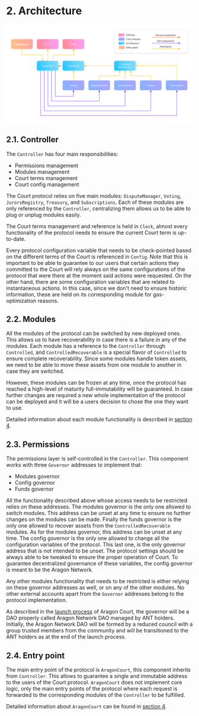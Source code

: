 # 2. Architecture

![Architecture diagram](./architecture.png)

## 2.1. Controller

The `Controller` has four main responsibilities:
- Permissions management
- Modules management 
- Court terms management
- Court config management

The Court protocol relies on five main modules: `DisputeManager`, `Voting`, `JurorsRegistry`, `Treasury`, and `Subscriptions`.
Each of these modules are only referenced by the `Controller`, centralizing them allows us to be able to plug or unplug modules easily.

The Court terms management and reference is held in `Clock`, almost every functionality of the protocol needs to ensure the current Court term is up-to-date.

Every protocol configuration variable that needs to be check-pointed based on the different terms of the Court is referenced in `Config`.
Note that this is important to be able to guarantee to our users that certain actions they committed to the Court will rely always on the same configurations of the protocol that were there at the moment said actions were requested. 
On the other hand, there are some configuration variables that are related to instantaneous actions. In this case, since we don't need to ensure historic information, these are held on its corresponding module for gas-optimization reasons.  

## 2.2. Modules

All the modules of the protocol can be switched by new deployed ones. This allows us to have recoverability in case there is a failure in any of the modules. 
Each module has a reference to the `Controller` through `Controlled`, and `ControlledRecoverable` is a special flavor of `Controlled` to ensure complete recoverability. 
Since some modules handle token assets, we need to be able to move these assets from one module to another in case they are switched.  

However, these modules can be frozen at any time, once the protocol has reached a high-level of maturity full-immutability will be guaranteed. 
In case further changes are required a new whole implementation of the protocol can be deployed and it will be a users decision to chose the one they want to use.

Detailed information about each module functionality is described in [section 4](../4-entry-points).

## 2.3. Permissions

The permissions layer is self-controlled in the `Controller`. This component works with three `Governor` addresses to implement that:
- Modules governor
- Config governor
- Funds governor

All the functionality described above whose access needs to be restricted relies on these addresses. 
The modules governor is the only one allowed to switch modules. This address can be unset at any time to ensure no further changes on the modules can be made.
Finally the funds governor is the only one allowed to recover assets from the `ControlledRecoverable` modules. As for the modules governor, this address can be unset at any time. 
The config governor is the only one allowed to change all the configuration variables of the protocol. This last one, is the only governor address that is not intended to be unset. 
The protocol settings should be always able to be tweaked to ensure the proper operation of Court. To guarantee decentralized governance of these variables, the config governor is meant to be the Aragon Network.  

Any other modules functionality that needs to be restricted is either relying on these governor addresses as well, or on any of the other modules. 
No other external accounts apart from the `Governor` addresses belong to the protocol implementation.

As described in the [launch process](https://forum.aragon.org/t/aragon-network-launch-phases-and-target-dates/1263) of Aragon Court, the governor will be a DAO properly called Aragon Network DAO managed by ANT holders. 
Initially, the Aragon Network DAO will be formed by a reduced council with a group trusted members from the community and will be transitioned to the ANT holders as at the end of the launch process. 

## 2.4. Entry point

The main entry point of the protocol is `AragonCourt`, this component inherits from `Controller`. 
This allows to guarantee a single and immutable address to the users of the Court protocol. `AragonCourt` does not implement core logic, only the main entry points of the protocol where each request is forwarded to the corresponding modules of the `Controller` to be fulfilled.

Detailed information about `AragonCourt` can be found in [section 4](../4-entry-points).
